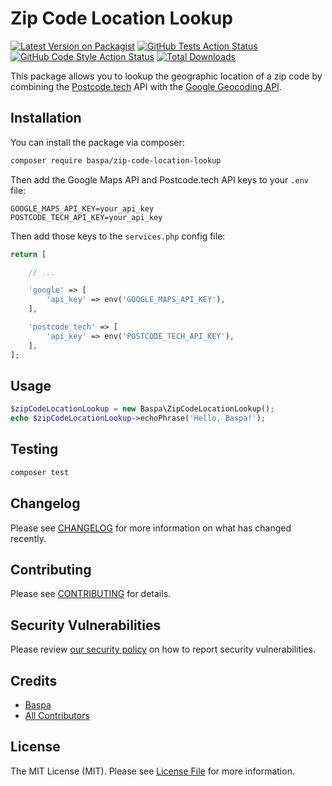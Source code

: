 # Zip Code Location Lookup

[![Latest Version on Packagist](https://img.shields.io/packagist/v/baspa/zip-code-location-lookup.svg?style=flat-square)](https://packagist.org/packages/baspa/zip-code-location-lookup)
[![GitHub Tests Action Status](https://img.shields.io/github/actions/workflow/status/baspa/zip-code-location-lookup/run-tests.yml?branch=main&label=tests&style=flat-square)](https://github.com/baspa/zip-code-location-lookup/actions?query=workflow%3Arun-tests+branch%3Amain)
[![GitHub Code Style Action Status](https://img.shields.io/github/actions/workflow/status/baspa/zip-code-location-lookup/fix-php-code-style-issues.yml?branch=main&label=code%20style&style=flat-square)](https://github.com/baspa/zip-code-location-lookup/actions?query=workflow%3A"Fix+PHP+code+style+issues"+branch%3Amain)
[![Total Downloads](https://img.shields.io/packagist/dt/baspa/zip-code-location-lookup.svg?style=flat-square)](https://packagist.org/packages/baspa/zip-code-location-lookup)

This package allows you to lookup the geographic location of a zip code by combining the [Postcode.tech](https://postcode.tech/) API with the [Google Geocoding API](https://developers.google.com/maps/documentation/geocoding/overview).

## Installation

You can install the package via composer:

```bash
composer require baspa/zip-code-location-lookup
```

Then add the Google Maps API and Postcode.tech API keys to your `.env` file:

```
GOOGLE_MAPS_API_KEY=your_api_key
POSTCODE_TECH_API_KEY=your_api_key
```

Then add those keys to the `services.php` config file:

```php
return [

    // ...

    'google' => [
        'api_key' => env('GOOGLE_MAPS_API_KEY'),
    ],

    'postcode_tech' => [
        'api_key' => env('POSTCODE_TECH_API_KEY'),
    ],
];
```

## Usage

```php
$zipCodeLocationLookup = new Baspa\ZipCodeLocationLookup();
echo $zipCodeLocationLookup->echoPhrase('Hello, Baspa!');
```

## Testing

```bash
composer test
```

## Changelog

Please see [CHANGELOG](CHANGELOG.md) for more information on what has changed recently.

## Contributing

Please see [CONTRIBUTING](CONTRIBUTING.md) for details.

## Security Vulnerabilities

Please review [our security policy](../../security/policy) on how to report security vulnerabilities.

## Credits

-   [Baspa](https://github.com/Baspa)
-   [All Contributors](../../contributors)

## License

The MIT License (MIT). Please see [License File](LICENSE.md) for more information.
